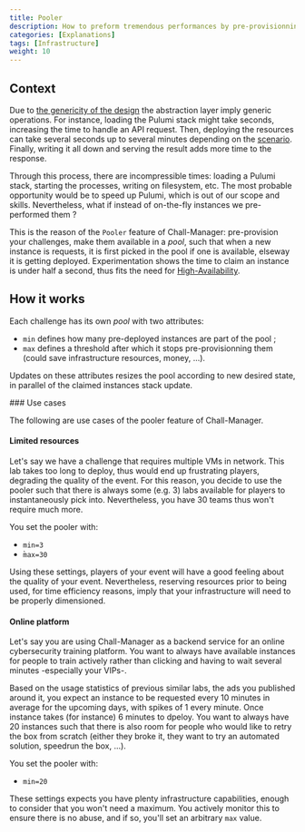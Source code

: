 ```yaml
---
title: Pooler
description: How to preform tremendous performances by pre-provisionning instances.
categories: [Explanations]
tags: [Infrastructure]
weight: 10
---
```


## Context

Due to [the genericity of the design](/docs/chall-manager/design/genericity/) the abstraction layer imply generic operations. For instance, loading the Pulumi stack might take seconds, increasing the time to handle an API request.
Then, deploying the resources can take several seconds up to several minutes depending on the [scenario](/docs/chall-manager/glossary/#scenario). Finally, writing it all down and serving the result adds more time to the response.

Through this process, there are incompressible times: loading a Pulumi stack, starting the processes, writing on filesystem, etc. The most probable opportunity would be to speed up Pulumi, which is out of our scope and skills.
Nevertheless, what if instead of on-the-fly instances we pre-performed them ?

This is the reason of the `Pooler` feature of Chall-Manager: pre-provision your challenges, make them available in a _pool_, such that when a new instance is requests, it is first picked in the pool if one is available, elseway it is getting deployed.
Experimentation shows the time to claim an instance is under half a second, thus fits the need for [High-Availability](/docs/chall-manager/design/high-availability).

## How it works

Each challenge has its own _pool_ with two attributes:
- `min` defines how many pre-deployed instances are part of the pool ;
- `max` defines a threshold after which it stops pre-provisionning them (could save infrastructure resources, money, ...).

Updates on these attributes resizes the pool according to new desired state, in parallel of the claimed instances stack update.

### Use cases

The following are use cases of the pooler feature of Chall-Manager.

#### Limited resources

Let's say we have a challenge that requires multiple VMs in network. This lab takes too long to deploy, thus would end up frustrating players, degrading the quality of the event.
For this reason, you decide to use the pooler such that there is always some (e.g. 3) labs available for players to instantaneously pick into. Nevertheless, you have 30 teams thus won't require much more.

You set the pooler with:
- `min=3`
- ̀`max=30`

Using these settings, players of your event will have a good feeling about the quality of your event. Nevertheless, reserving resources prior to being used, for time efficiency reasons, imply that your infrastructure will need to be properly dimensioned.

#### Online platform

Let's say you are using Chall-Manager as a backend service for an online cybersecurity training platform. You want to always have available instances for people to train actively rather than clicking and having to wait several minutes -especially your VIPs-.

Based on the usage statistics of previous similar labs, the ads you published around it, you expect an instance to be requested every 10 minutes in average for the upcoming days, with spikes of 1 every minute. Once instance takes (for instance) 6 minutes to dpeloy.
You want to always have 20 instances such that there is also room for people who would like to retry the box from scratch (either they broke it, they want to try an automated solution, speedrun the box, ...).

You set the pooler with:
- `min=20`

These settings expects you have plenty infrastructure capabilities, enough to consider that you won't need a maximum. You actively monitor this to ensure there is no abuse, and if so, you'll set an arbitrary `max` value.
